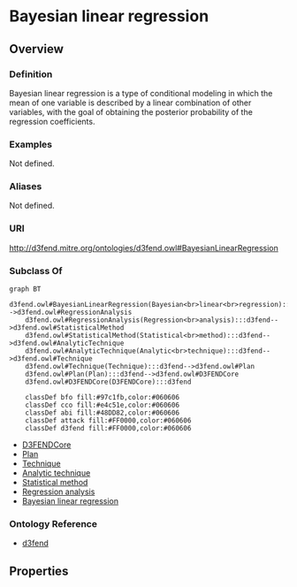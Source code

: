 # Bayesian linear regression

## Overview

### Definition
Bayesian linear regression is a type of conditional modeling in which the mean of one variable is described by a linear combination of other variables, with the goal of obtaining the posterior probability of the regression coefficients.

### Examples
Not defined.

### Aliases
Not defined.

### URI
http://d3fend.mitre.org/ontologies/d3fend.owl#BayesianLinearRegression

### Subclass Of
```mermaid
graph BT
    d3fend.owl#BayesianLinearRegression(Bayesian<br>linear<br>regression):::d3fend-->d3fend.owl#RegressionAnalysis
    d3fend.owl#RegressionAnalysis(Regression<br>analysis):::d3fend-->d3fend.owl#StatisticalMethod
    d3fend.owl#StatisticalMethod(Statistical<br>method):::d3fend-->d3fend.owl#AnalyticTechnique
    d3fend.owl#AnalyticTechnique(Analytic<br>technique):::d3fend-->d3fend.owl#Technique
    d3fend.owl#Technique(Technique):::d3fend-->d3fend.owl#Plan
    d3fend.owl#Plan(Plan):::d3fend-->d3fend.owl#D3FENDCore
    d3fend.owl#D3FENDCore(D3FENDCore):::d3fend
    
    classDef bfo fill:#97c1fb,color:#060606
    classDef cco fill:#e4c51e,color:#060606
    classDef abi fill:#48DD82,color:#060606
    classDef attack fill:#FF0000,color:#060606
    classDef d3fend fill:#FF0000,color:#060606
```

- [D3FENDCore](/docs/ontology/reference/model/D3FENDCore/D3FENDCore.md)
- [Plan](/docs/ontology/reference/model/D3FENDCore/Plan/Plan.md)
- [Technique](/docs/ontology/reference/model/D3FENDCore/Plan/Technique/Technique.md)
- [Analytic technique](/docs/ontology/reference/model/D3FENDCore/Plan/Technique/Analytic%20technique/Analytic%20technique.md)
- [Statistical method](/docs/ontology/reference/model/D3FENDCore/Plan/Technique/Analytic%20technique/Statistical%20method/Statistical%20method.md)
- [Regression analysis](/docs/ontology/reference/model/D3FENDCore/Plan/Technique/Analytic%20technique/Statistical%20method/Regression%20analysis/Regression%20analysis.md)
- [Bayesian linear regression](/docs/ontology/reference/model/D3FENDCore/Plan/Technique/Analytic%20technique/Statistical%20method/Regression%20analysis/Bayesian%20linear%20regression/Bayesian%20linear%20regression.md)


### Ontology Reference
- [d3fend](http://d3fend.mitre.org/ontologies/d3fend.owl#)

## Properties
